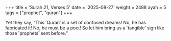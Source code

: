 +++
title = 'Surah 21, Verses 5'
date = '2025-08-27'
weight = 2488
ayah = 5
tags = ["prophet", "quran"]
+++

Yet they say, “This ˹Quran˺ is a set of confused dreams! No, he has fabricated it! No, he must be a poet! So let him bring us a ˹tangible˺ sign like those ˹prophets˺ sent before.”